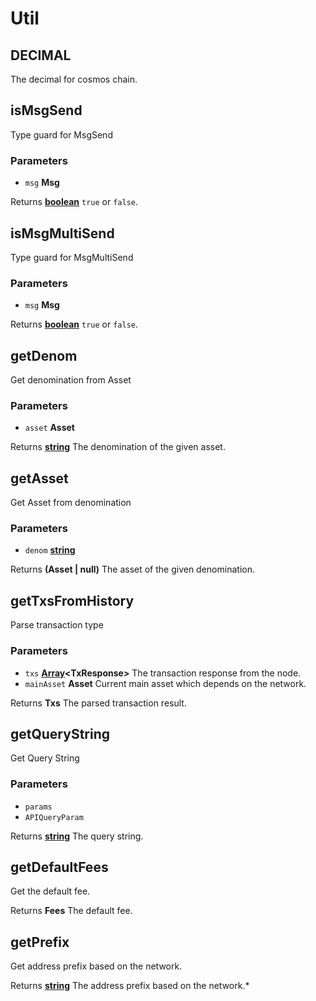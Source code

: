 # Util

<!-- Generated by documentation.js. Update this documentation by updating the source code. -->

## DECIMAL

The decimal for cosmos chain.

## isMsgSend

Type guard for MsgSend

### Parameters

-   `msg` **Msg** 

Returns **[boolean][1]** `true` or `false`.

## isMsgMultiSend

Type guard for MsgMultiSend

### Parameters

-   `msg` **Msg** 

Returns **[boolean][1]** `true` or `false`.

## getDenom

Get denomination from Asset

### Parameters

-   `asset` **Asset** 

Returns **[string][2]** The denomination of the given asset.

## getAsset

Get Asset from denomination

### Parameters

-   `denom` **[string][2]** 

Returns **(Asset \| null)** The asset of the given denomination.

## getTxsFromHistory

Parse transaction type

### Parameters

-   `txs` **[Array][3]&lt;TxResponse>** The transaction response from the node.
-   `mainAsset` **Asset** Current main asset which depends on the network.

Returns **Txs** The parsed transaction result.

## getQueryString

Get Query String

### Parameters

-   `params`  
-   `APIQueryParam`  

Returns **[string][2]** The query string.

## getDefaultFees

Get the default fee.

Returns **Fees** The default fee.

## getPrefix

Get address prefix based on the network.

Returns **[string][2]** The address prefix based on the network.\*

[1]: https://developer.mozilla.org/docs/Web/JavaScript/Reference/Global_Objects/Boolean

[2]: https://developer.mozilla.org/docs/Web/JavaScript/Reference/Global_Objects/String

[3]: https://developer.mozilla.org/docs/Web/JavaScript/Reference/Global_Objects/Array
